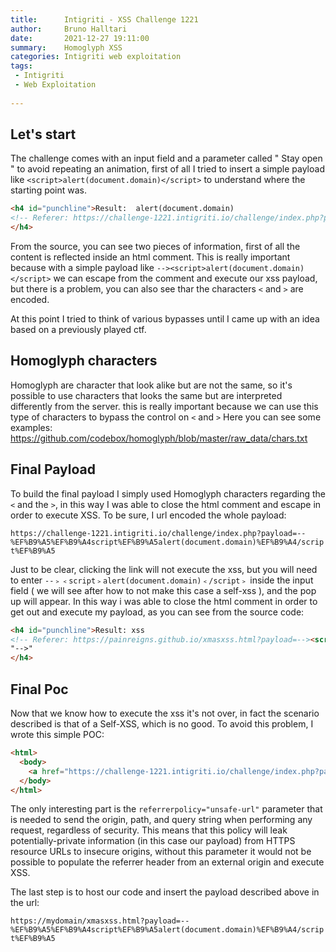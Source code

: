 ```yaml
---
title:      Intigriti - XSS Challenge 1221
author:     Bruno Halltari
date:       2021-12-27 19:11:00
summary:    Homoglyph XSS
categories: Intigriti web exploitation
tags:
 - Intigriti
 - Web Exploitation
 
---
```


## Let's start

The challenge comes with an input field and a parameter called " Stay open " to avoid repeating an animation, first of all I tried to insert a simple payload like ```<script>alert(document.domain)</script>``` to understand where the starting point was.

```html
<h4 id="punchline">Result:  alert(document.domain)
<!-- Referer: https://challenge-1221.intigriti.io/challenge/index.php?payload= -->
</h4>
```
From the source, you can see two pieces of information, first of all the content is reflected inside an html comment.
This is really important because with a simple payload like ```--><script>alert(document.domain)</script>``` we can escape from the comment and execute our xss payload, 
but there is a problem,  you can also see thar the characters ```<``` and ```>``` are encoded.

At this point I tried to think of various bypasses until I came up with an idea based on a previously played ctf.

## Homoglyph characters
Homoglyph are character that look alike but are not the same, so it's possible to use characters that looks the same but are interpreted 
differently from the server. 
this is really important because we can use this type of characters to bypass the control on ```<``` and ```>```
Here you can see some examples: https://github.com/codebox/homoglyph/blob/master/raw_data/chars.txt

## Final Payload

To build the final payload I simply used Homoglyph characters regarding the ```<``` and the ```>```, in this way I was able to close the html comment and escape in order to execute XSS.
To be sure, I url encoded the whole payload:

```https://challenge-1221.intigriti.io/challenge/index.php?payload=--%EF%B9%A5%EF%B9%A4script%EF%B9%A5alert(document.domain)%EF%B9%A4/script%EF%B9%A5```

Just to be clear, clicking the link will not execute the xss, but you will need to enter ```--﹥﹤script﹥alert(document.domain)﹤/script﹥``` inside the input field ( we will see after how to not make this case a self-xss ), and the pop up will appear.
In this way i was able to close the html comment in order to get out and execute my payload, as you can see from the source code:

```html
<h4 id="punchline">Result: xss
<!-- Referer: https://painreigns.github.io/xmasxss.html?payload=--><script>alert(document.domain)</script>
"-->"
</h4>
```


## Final Poc

Now that we know how to execute the xss it's not over, in fact the scenario described is that of a Self-XSS, which is no good.
To avoid this problem, I wrote this simple POC:

```html
<html>
  <body>
    <a href="https://challenge-1221.intigriti.io/challenge/index.php?payload=xss" referrerpolicy="unsafe-url">Click here </a>
  </body>
</html>
```

The only interesting part is the ```referrerpolicy="unsafe-url"``` parameter that is needed to send the origin, path, and query string when performing any request, regardless of security.
This means that this policy will leak potentially-private information (in this case our payload) from HTTPS resource URLs to insecure origins, without this parameter it would not be possible to populate the referrer header from an external origin and execute XSS.


The last step is to host our code and insert the payload described above in the url:

```https://mydomain/xmasxss.html?payload=--%EF%B9%A5%EF%B9%A4script%EF%B9%A5alert(document.domain)%EF%B9%A4/script%EF%B9%A5```


